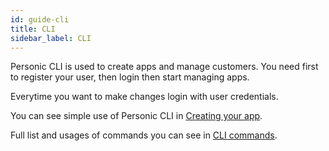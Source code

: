 ```yaml
---
id: guide-cli
title: CLI 
sidebar_label: CLI 
---
```


Personic CLI is used to create apps and manage customers.
You need first to register your user, then login then start managing apps.

Everytime you want to make changes login with user credentials. 

You can see simple use of Personic CLI in [Creating your app](CLI-app.md).

Full list and usages of commands you can see in [CLI commands](CLI.md).